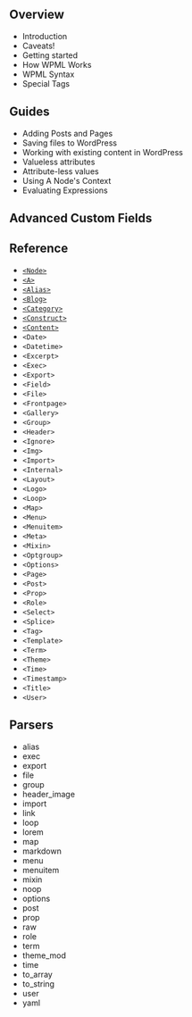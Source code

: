 ## Overview
- Introduction
- Caveats!
- Getting started
- How WPML Works
- WPML Syntax
- Special Tags

## Guides
- Adding Posts and Pages
- Saving files to WordPress
- Working with existing content in WordPress
- Valueless attributes
- Attribute-less values
- Using A Node's Context
- Evaluating Expressions

## Advanced Custom Fields

## Reference
- [`<Node>`](./reference/node.md)
- [`<A>`](./reference/a.md)
- [`<Alias>`](./reference/alias.md)
- [`<Blog>`](./reference/blog.md)
- [`<Category>`](./reference/category.md)
- [`<Construct>`](./reference/construct.md)
- [`<Content>`](./reference/content.md)
- `<Date>`
- `<Datetime>`
- `<Excerpt>`
- `<Exec>`
- `<Export>`
- `<Field>`
- `<File>`
- `<Frontpage>`
- `<Gallery>`
- `<Group>`
- `<Header>`
- `<Ignore>`
- `<Img>`
- `<Import>`
- `<Internal>`
- `<Layout>`
- `<Logo>`
- `<Loop>`
- `<Map>`
- `<Menu>`
- `<Menuitem>`
- `<Meta>`
- `<Mixin>`
- `<Optgroup>`
- `<Options>`
- `<Page>`
- `<Post>`
- `<Prop>`
- `<Role>`
- `<Select>`
- `<Splice>`
- `<Tag>`
- `<Template>`
- `<Term>`
- `<Theme>`
- `<Time>`
- `<Timestamp>`
- `<Title>`
- `<User>`

## Parsers
- alias
- exec
- export
- file
- group
- header_image
- import
- link
- loop
- lorem
- map
- markdown
- menu
- menuitem
- mixin
- noop
- options
- post
- prop
- raw
- role
- term
- theme_mod
- time
- to_array
- to_string
- user
- yaml